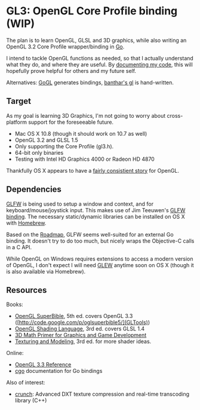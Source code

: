 # GL3: OpenGL Core Profile binding (WIP)

The plan is to learn OpenGL, GLSL and 3D graphics, while also writing an OpenGL 3.2 Core Profile wrapper/binding in [Go](http://golang.org/).

I intend to tackle OpenGL functions as needed, so that I actually understand what they do, and where they are useful. By [documenting my code](http://golang.org/doc/articles/godoc_documenting_go_code.html), this will hopefully prove helpful for others and my future self.

Alternatives: [GoGL](https://github.com/chsc/gogl) generates bindings, [banthar's gl](https://github.com/banthar/gl) is hand-written.

## Target

As my goal is learning 3D Graphics, I'm not going to worry about cross-platform support for the foreseeable future.

* Mac OS X 10.8 (though it should work on 10.7 as well)
* OpenGL 3.2 and GLSL 1.5
* Only supporting the Core Profile (gl3.h).
* 64-bit only binaries
* Testing with Intel HD Graphics 4000 or Radeon HD 4870

Thankfully OS X appears to have a [fairly consistient story](https://developer.apple.com/graphicsimaging/opengl/capabilities/) for OpenGL.

## Dependencies

[GLFW](http://www.glfw.org/) is being used to setup a window and context, and for keyboard/mouse/joystick input. This makes use of Jim Teeuwen's [GLFW binding](http://go.pkgdoc.org/github.com/jteeuwen/glfw). The necessary static/dynamic libraries can be installed on OS X with [Homebrew](http://mxcl.github.com/homebrew/).

Based on the [Roadmap](http://wiki.glfw.org/wiki/Roadmap_for_GLFW_3), GLFW seems well-suited for an external Go binding. It doesn't try to do too much, but nicely wraps the Objective-C calls in a C API.

While OpenGL on Windows requires extensions to access a modern version of OpenGL, I don't expect I will need [GLEW](http://glew.sourceforge.net/) anytime soon on OS X (though it is also available via Homebrew).

## Resources

Books:

* [OpenGL SuperBible](http://www.starstonesoftware.com/OpenGL/), 5th ed. covers OpenGL 3.3 ([http://code.google.com/p/oglsuperbible5/](GLTools))
* [OpenGL Shading Language](http://www.amazon.com/OpenGL-Shading-Language-Edition-ebook/dp/B002HMJYC4/), 3rd ed. covers GLSL 1.4
* [3D Math Primer for Graphics and Game Development](http://www.amazon.com/Graphics-Development-Wordware-Library-ebook/dp/B0026A6CJ0/)
* [Texturing and Modeling](http://www.amazon.com/Texturing-Modeling-Third-Edition-Procedural/dp/1558608486/), 3rd ed. for more shader ideas.

Online:

* [OpenGL 3.3 Reference](http://www.opengl.org/sdk/docs/man3/)
* [cgo](http://golang.org/doc/articles/c_go_cgo.html) documentation for Go bindings

Also of interest:

* [crunch](http://code.google.com/p/crunch/): Advanced DXT texture compression and real-time transcoding library (C++)

